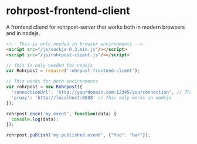 rohrpost-frontend-client
====================

A frontend cliend for rohrpost-server that works both in modern browsers and in nodejs.

```html
<!-- This is only needed in browser environments -->
<script src="/js/sockjs-0.3.min.js"/></script>
<script src="/js/rohrpost-client.js"/></script>

```
```javascript
// This is only needed for nodejs
var Rohrpost = require('rohrpost-frontend-client');

// This works for both environments
var rohrpost = new Rohrpost({
  'connectionUrl': 'http://yourdomain.com:12345/yourconnection', // This is needed 
  'proxy': 'http://localhost:8888' // This only works in nodejs
});

rohrpost.once('my.event', function(data) {
  console.log(data);
});

rohrpost.publish('my.published.event', {"foo": "bar"});

```
